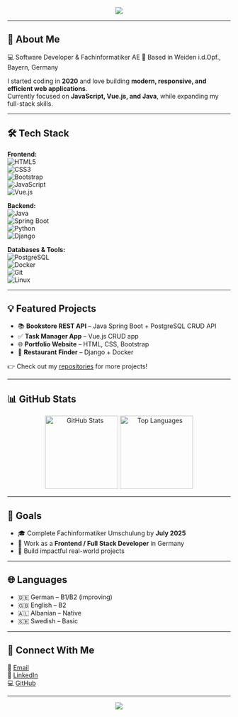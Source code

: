 <!-- Banner -->
<p align="center">
  <img src="https://capsule-render.vercel.app/api?type=waving&color=0:00C9FF,100:92FE9D&height=180&section=header&text=Hi%20I'm%20Xhuljan%20Sadiku!%20👋&fontSize=28&fontColor=ffffff&animation=twinkling" />
</p>

---

## 🚀 About Me  

💻 Software Developer & Fachinformatiker AE
📍 Based in Weiden i.d.Opf., Bayern, Germany  

I started coding in **2020** and love building **modern, responsive, and efficient web applications**.  
Currently focused on **JavaScript, Vue.js, and Java**, while expanding my full-stack skills.  

---

## 🛠️ Tech Stack  

**Frontend:**  
![HTML5](https://img.shields.io/badge/HTML5-E34F26?style=for-the-badge&logo=html5&logoColor=white)  
![CSS3](https://img.shields.io/badge/CSS3-1572B6?style=for-the-badge&logo=css3&logoColor=white)  
![Bootstrap](https://img.shields.io/badge/Bootstrap-7952B3?style=for-the-badge&logo=bootstrap&logoColor=white)  
![JavaScript](https://img.shields.io/badge/JavaScript-323330?style=for-the-badge&logo=javascript&logoColor=F7DF1E)  
![Vue.js](https://img.shields.io/badge/Vue.js-35495E?style=for-the-badge&logo=vue.js&logoColor=4FC08D)  

**Backend:**  
![Java](https://img.shields.io/badge/Java-ED8B00?style=for-the-badge&logo=java&logoColor=white)  
![Spring Boot](https://img.shields.io/badge/Spring%20Boot-6DB33F?style=for-the-badge&logo=springboot&logoColor=white)  
![Python](https://img.shields.io/badge/Python-14354C?style=for-the-badge&logo=python&logoColor=white)  
![Django](https://img.shields.io/badge/Django-092E20?style=for-the-badge&logo=django&logoColor=white)  

**Databases & Tools:**  
![PostgreSQL](https://img.shields.io/badge/PostgreSQL-316192?style=for-the-badge&logo=postgresql&logoColor=white)  
![Docker](https://img.shields.io/badge/Docker-2496ED?style=for-the-badge&logo=docker&logoColor=white)  
![Git](https://img.shields.io/badge/Git-F05032?style=for-the-badge&logo=git&logoColor=white)  
![Linux](https://img.shields.io/badge/Linux-FCC624?style=for-the-badge&logo=linux&logoColor=black)  

---

## 💡 Featured Projects  

- 📚 **Bookstore REST API** – Java Spring Boot + PostgreSQL CRUD API  
- ✅ **Task Manager App** – Vue.js CRUD app  
- 🌐 **Portfolio Website** – HTML, CSS, Bootstrap  
- 🍴 **Restaurant Finder** – Django + Docker  

👉 Check out my [repositories](https://github.com/xhuljansadiku?tab=repositories) for more projects!  

---

## 📊 GitHub Stats  

<p align="center">
  <img src="https://github-readme-stats.vercel.app/api?username=xhuljansadiku&show_icons=true&theme=radical" alt="GitHub Stats" height="165"/>
  <img src="https://github-readme-stats.vercel.app/api/top-langs/?username=xhuljansadiku&layout=compact&theme=radical" alt="Top Languages" height="165"/>
</p>

---

## 🎯 Goals  

- 🎓 Complete Fachinformatiker Umschulung by **July 2025**  
- 🚀 Work as a **Frontend / Full Stack Developer** in Germany  
- 📂 Build impactful real-world projects  

---

## 🌐 Languages  

- 🇩🇪 German – B1/B2 (improving)  
- 🇬🇧 English – B2  
- 🇦🇱 Albanian – Native  
- 🇸🇪 Swedish – Basic  

---

## 🤝 Connect With Me  

📧 [Email](mailto:xsadiku@hotmail.com)  
🔗 [LinkedIn](https://linkedin.com/in/xhuljansadiku)  
💻 [GitHub](https://github.com/xhuljansadiku)  

---

<!-- Footer -->
<p align="center">
  <img src="https://capsule-render.vercel.app/api?type=waving&color=0:92FE9D,100:00C9FF&height=120&section=footer"/>
</p>
